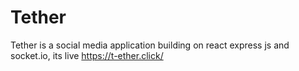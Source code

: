 # Tether
Tether is a social media application building on react express js and socket.io,
its live https://t-ether.click/
